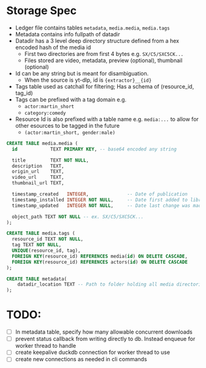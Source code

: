# Storage Spec
- Ledger file contains tables `metadata`, `media.media`, `media.tags`
- Metadata contains info fullpath of datadir
- Datadir has a 3 level deep directory structure defined from a hex encoded hash of the media id
    - First two directories are from first 4 bytes e.g. `SX/C5/SXC5CK...`
    - Files stored are video, metadata, preview (optional), thumbnail (optional)
- Id can be any string but is meant for disambiguation. 
    - When the source is yt-dlp, id is `{extractor}__{id}`
- Tags table used as catchall for filtering; Has a schema of (resource_id, tag_id)
- Tags can be prefixed with a tag domain e.g. 
    - `actor:martin_short`
    - `category:comedy`
- Resource Id is also prefixed with a table name e.g. `media:...` to allow for other esources to be tagged in the future
    - `(actor:martin_short, gender:male)`

```sql
CREATE TABLE media.media (
  id            TEXT PRIMARY KEY, -- base64 encoded any string

  title         TEXT NOT NULL,
  description   TEXT,
  origin_url    TEXT,
  video_url     TEXT,
  thumbnail_url TEXT,

  timestamp_created   INTEGER,              -- Date of publication
  timestamp_installed INTEGER NOT NULL,     -- Date first added to library
  timestamp_updated   INTEGER NOT NULL,     -- Date last change was made

  object_path TEXT NOT NULL -- ex. SX/C5/SXC5CK...
);

CREATE TABLE media.tags (
  resource_id TEXT NOT NULL,
  tag TEXT NOT NULL,
  UNIQUE(resource_id, tag),
  FOREIGN KEY(resource_id) REFERENCES media(id) ON DELETE CASCADE,
  FOREIGN KEY(resource_id) REFERENCES actors(id) ON DELETE CASCADE
);

CREATE TABLE metadata(
    datadir_location TEXT -- Path to folder holding all media directories
);
```


# TODO:
- [ ] In metadata table, specify how many allowable concurrent downloads
- [ ] prevent status callback from writing directly to db. Instead enqueue for worker thread to handle
- [ ] create keepalive duckdb connection for worker thread to use
- [ ] create new connections as needed in cli commands 